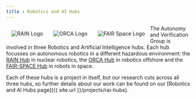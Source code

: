 ```yaml
---
title : Robotics and AI Hubs
---
```


<article class="row">
<a href="{{ site.url }}/projects/rai-hubs">
  <section class="columns large-4">
 <img alt="RAIN Logo" style="float: left; margin: 1em" src="{{site.images}}project-images/rain-b-logo.png">
</section>
  <section class="columns large-4">
<img alt="ORCA Logo" style="float: left; margin: 1em" src="{{site.images}}project-images/orca-logo.png">
</section>
  <section class="columns large-4">
<img alt="FAIR Space Logo" style="float: left; margin: 1em" src="{{site.images}}project-images/fair-space-b-logo.png">
</section>
</a>
</article>

The Autonomy and Verification Group is involved in three Robotics and Artificial Intelligence hubs. Each hub focusses on autonomous robotics in a different hazardous environment: the [RAIN Hub](http://rainhub.org.uk/) in nuclear robotics, the [ORCA Hub](https://orcahub.org/) in robotics offshore  and the [FAIR-SPACE Hub](https://www.fairspacehub.org/) in robots in space.

Each of these hubs is a project in itself, but our research cuts across all three hubs, so further details about our work can be found on our [Robotics and AI Hubs page]({{ site.url }}/projects/rai-hubs).
